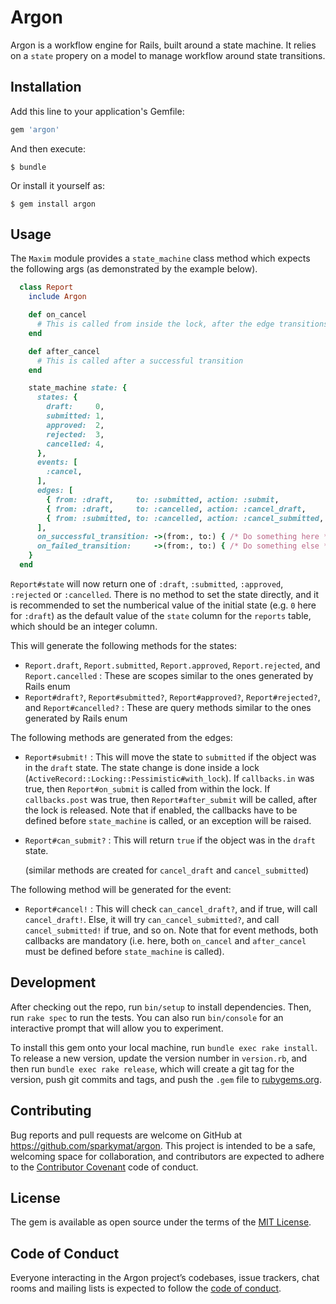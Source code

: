 # Argon

Argon is a workflow engine for Rails, built around a state machine. It relies on a `state` propery on a model to manage workflow around state transitions.

## Installation

Add this line to your application's Gemfile:

```ruby
gem 'argon'
```

And then execute:

    $ bundle

Or install it yourself as:

    $ gem install argon

## Usage

The `Maxim` module provides a `state_machine` class method which expects the following args (as demonstrated by the example below).

```ruby
  class Report
    include Argon

    def on_cancel
      # This is called from inside the lock, after the edge transitions. If an exception is thrown here, the entire transition is rolled back
    end

    def after_cancel
      # This is called after a successful transition
    end

    state_machine state: {
      states: {
        draft:     0,
        submitted: 1,
        approved:  2,
        rejected:  3,
        cancelled: 4,
      },
      events: [
        :cancel,
      ],
      edges: [
        { from: :draft,     to: :submitted, action: :submit,           callbacks: {on: false, after: false}                       },
        { from: :draft,     to: :cancelled, action: :cancel_draft,     callbacks: {on: false, after: false}, on_events: [:cancel] },
        { from: :submitted, to: :cancelled, action: :cancel_submitted, callbacks: {on: false, after: false}, on_events: [:cancel] },
      ],
      on_successful_transition: ->(from:, to:) { /* Do something here */ },
      on_failed_transition:     ->(from:, to:) { /* Do something else */ },
    }
  end
```

`Report#state` will now return one of `:draft`, `:submitted`, `:approved`, `:rejected` or `:cancelled`. There is no method to set the state directly, and it is recommended to set the numberical value of the initial state (e.g. `0` here for `:draft`) as the default value of the `state` column for the `reports` table, which should be an integer column.

This will generate the following methods for the states:

* `Report.draft`, `Report.submitted`, `Report.approved`, `Report.rejected`, and `Report.cancelled` : These are scopes similar to the ones generated by Rails enum
* `Report#draft?`, `Report#submitted?`, `Report#approved?`, `Report#rejected?`, and `Report#cancelled?` : These are query methods similar to the ones generated by Rails enum

The following methods are generated from the edges:

* `Report#submit!` : This will move the state to `submitted` if the object was in the `draft` state. The state change is done inside a lock (`ActiveRecord::Locking::Pessimistic#with_lock`). If `callbacks.in` was true, then `Report#on_submit` is called from within the lock. If `callbacks.post` was true, then `Report#after_submit` will be called, after the lock is released. Note that if enabled, the callbacks have to be defined before `state_machine` is called, or an exception will be raised.
* `Report#can_submit?` : This will return `true` if the object was in the `draft` state.

  (similar methods are created for `cancel_draft` and `cancel_submitted`)

The following method will be generated for the event:

* `Report#cancel!` : This will check `can_cancel_draft?`, and if true, will call `cancel_draft!`. Else, it will try `can_cancel_submitted?`, and call `cancel_submitted!` if true, and so on. Note that for event methods, both callbacks are mandatory (i.e. here, both `on_cancel` and `after_cancel` must be defined before `state_machine` is called).

## Development

After checking out the repo, run `bin/setup` to install dependencies. Then, run `rake spec` to run the tests. You can also run `bin/console` for an interactive prompt that will allow you to experiment.

To install this gem onto your local machine, run `bundle exec rake install`. To release a new version, update the version number in `version.rb`, and then run `bundle exec rake release`, which will create a git tag for the version, push git commits and tags, and push the `.gem` file to [rubygems.org](https://rubygems.org).

## Contributing

Bug reports and pull requests are welcome on GitHub at https://github.com/sparkymat/argon. This project is intended to be a safe, welcoming space for collaboration, and contributors are expected to adhere to the [Contributor Covenant](http://contributor-covenant.org) code of conduct.

## License

The gem is available as open source under the terms of the [MIT License](http://opensource.org/licenses/MIT).

## Code of Conduct

Everyone interacting in the Argon project’s codebases, issue trackers, chat rooms and mailing lists is expected to follow the [code of conduct](https://github.com/sparkymat/argon/blob/master/CODE_OF_CONDUCT.md).
